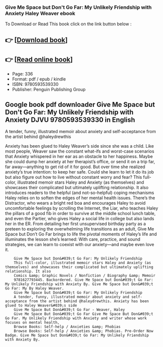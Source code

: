### Give Me Space but Don't Go Far: My Unlikely Friendship with Anxiety Haley Weaver ebook

To Download or Read This book click on the link button below :

## 👉  [**[Download book](http://ebooksharez.info/download.php?group=book&from=github.com&id=706690&lnk=1081 "Download book")**]

## 👉  [**[Read online book](http://ebooksharez.info/download.php?group=book&from=github.com&id=706690&lnk=1081 "Read online book")**]


* Page: 336
* Format: pdf / epub / kindle
* ISBN: 9780593539330
* Publisher: Penguin Publishing Group



## Google book pdf downloader Give Me Space but Don't Go Far: My Unlikely Friendship with Anxiety DJVU 9780593539330 in English



A tender, funny, illustrated memoir about anxiety and self-acceptance from the artist behind @haleydrewthis
 
 Anxiety has been glued to Haley Weaver’s side since she was a child. Like most people, Weaver saw the constant what-ifs and worst-case scenarios that Anxiety whispered in her ear as an obstacle to her happiness. Maybe she could dump her anxiety at her therapist’s office, or send it on a trip far, far away—anything to get rid of it for good. But over time she realized anxiety’s true intention: to keep her safe. Could she learn to let it do its job but also figure out how to live without constant worry and fear?
 This full-color, illustrated memoir stars Haley and Anxiety (as themselves) and showcases their complicated but ultimately uplifting relationship. It also introduces readers to the helpful (and not-so-helpful) coping mechanisms Haley relies on to soften the edges of her mental health issues. There’s the Distractor, who wears a bright red boa and encourages Haley to avoid uncomfortable feelings by scrolling the Internet, the Liar, who teaches Haley the pillars of a good fib in order to survive at the middle school lunch table, and even the Partier, who gives Haley a social life in college but also lands her in the ER. From detailing her first unsupervised birthday party as a preteen to exploring the overwhelming life transitions as an adult, Give Me Space but Don’t Go Far brings to life the pivotal moments of Haley’s life and illuminates the lesson she’s learned: With care, practice, and sound strategies, we can learn to coexist with our anxiety—and maybe even love it.


        Give Me Space but Don&#039;t Go Far: My Unlikely Friendship
        This full-color, illustrated memoir stars Haley and Anxiety (as themselves) and showcases their complicated but ultimately uplifting relationship. It also 
        Comics &amp; Graphic Novels / Nonfiction / Biography &amp; Memoir
        9781627793445. Backordered. Give Me Space but Don&#039;t Go Far: My Unlikely Friendship with Anxiety By. Give Me Space but Don&#039;t Go Far: My By Haley Weaver.
        Give Me Space but Don&#039;t Go Far: My Unlikely Friendship
        A tender, funny, illustrated memoir about anxiety and self-acceptance from the artist behind @haleydrewthis. Anxiety has been glued to Haley Weaver&#039;s side 
        Give Me Space But Don&#039;t Go Far - Weaver, Haley
        Give Me Space But Don&#039;t Go Far Give Me Space But Don&#039;t Go Far. My Unlikely Friendship with Anxiety and writer whose work focuses on mental health, 
        Browse Books: Self-help / Anxieties &amp; Phobias
        Browse Books: Self-help / Anxieties &amp; Phobias. Pre-Order Now Badge. Give Me Space but Don&#039;t Go Far: My Unlikely Friendship with Anxiety By.
    




